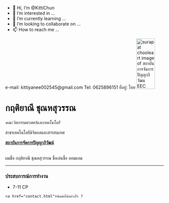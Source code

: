 - 👋 Hi, I’m @KittiChun
- 👀 I’m interested in ...
- 🌱 I’m currently learning ...
- 💞️ I’m looking to collaborate on ...
- 📫 How to reach me ...

<!---
KittiChun/KittiChun is a ✨ special ✨ repository because its `README.md` (this file) appears on your GitHub profile.
You can click the Preview link to take a look at your changes.
--->
<!DOCTYPE html>
<html lang="en" dir="ltr">
  <head>
    <meta charset="utf-8">
    <title>My Contact</title>
  </head>
  <body>
    e-mail:  kittiyanee002545@gmail.com
    Tel: 0625896151
    ที่อยู่: ไทย
  </body>
</html>

<!DOCTYPE html>
<html>
  <head>
    <meta charset="UTF-8" />
    <title>This is Kittiyanee Chunhasuwan </title
  </head>
  <body>
    <img src="pai.png" alt="surapat chooleart image of สถาบันการจัดการปัญญาภิวัฒน EEC" width="59" height="160">
    <h1>กฤติยาณี ชุณหสุวรรณ</h1>
    <p><em>คณะวิศกรรมศาสตร์และเทคโนโลยี</em></p>
    <p>สาขาเทคโนโลยีดิจิตอลและสารสนเทศ</p>
    <p><strong><a href="http://www.pim.ac.th">สถาบันการจัดการปัญญาภิวัฒน์</a></strong></p>
    <br>
    ผมชื่อ กฤติยาณี ชุณหสุวรรณ ชื่อเล่นชื่อ ออมแอม
    <hr>
    <h3>ประสบการณ์การทำงาน</h3>
    <ul>
      <li>7-11 CP</li>
    </ul>

    <a href="contact.html">ติดต่อได้อย่างไร ?
  </body>

<html>




